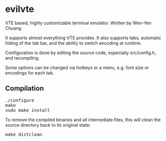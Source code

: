 evilvte
=======

VTE based, highly customizable terminal emulator. Written by Wen-Yen Chuang <caleb AT calno DOT com>

It supports almost everything VTE provides. It also supports tabs, 
automatic hiding of the tab bar, and the ability to switch encoding at runtime. 
       
Configuration is done by editing the source code, especially src/config.h, and recompiling.

Some options can be changed via hotkeys or a menu, e.g. font size or encodings for each tab.

Compilation
-----------

<pre>
./configure
make
sudo make install
</pre>

To remove the compiled binaries and all internediate files, this will clean the source directory back to its original state:

<pre>
make distclean
</pre>
 
